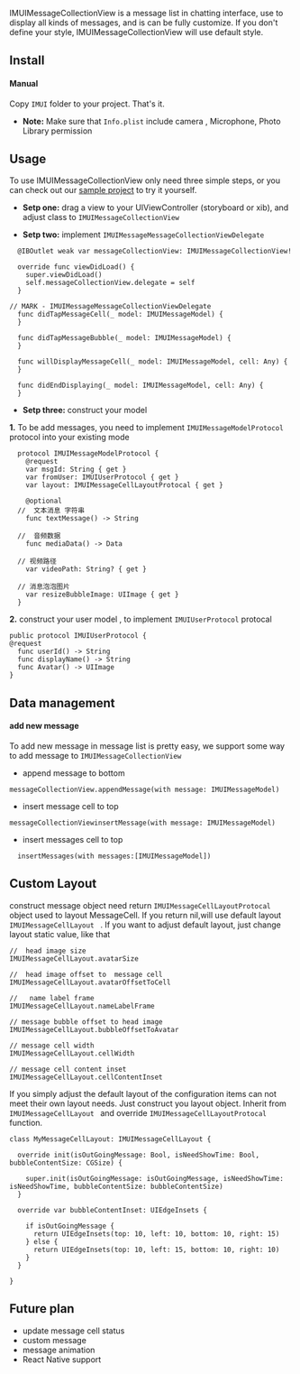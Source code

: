 IMUIMessageCollectionView is a message list in chatting interface, use to display all kinds of messages, and is can be fully customize. If you don't define your style, IMUIMessageCollectionView will use default style.

## Install
#### Manual
Copy `IMUI` folder to your project. That's it.

- **Note:** Make sure that `Info.plist` include  camera , Microphone, Photo Library permission

## Usage
To use IMUIMessageCollectionView only need three simple steps, or you can check out our [sample project](https://github.com/jpush/imui/tree/master/iOS/IMUIChat) to try it yourself.
- **Setp one:** drag a view to your UIViewController (storyboard or xib), and adjust class to `IMUIMessageCollectionView`

- **Setp two:** implement `IMUIMessageMessageCollectionViewDelegate`

```
  @IBOutlet weak var messageCollectionView: IMUIMessageCollectionView!
  
  override func viewDidLoad() {
    super.viewDidLoad()
    self.messageCollectionView.delegate = self
  }

// MARK - IMUIMessageMessageCollectionViewDelegate 
  func didTapMessageCell(_ model: IMUIMessageModel) {
  }
  
  func didTapMessageBubble(_ model: IMUIMessageModel) {
  }

  func willDisplayMessageCell(_ model: IMUIMessageModel, cell: Any) {
  }

  func didEndDisplaying(_ model: IMUIMessageModel, cell: Any) {
  }
```
- **Setp three:** construct your model

**1.** To be add messages, you need to implement `IMUIMessageModelProtocol` protocol into your existing mode
```
  protocol IMUIMessageModelProtocol {
    @request
    var msgId: String { get }
    var fromUser: IMUIUserProtocol { get }
    var layout: IMUIMessageCellLayoutProtocal { get }

    @optional
  //  文本消息 字符串
    func textMessage() -> String
  
  //  音频数据
    func mediaData() -> Data
  
  // 视频路径
    var videoPath: String? { get }
  
  // 消息泡泡图片
    var resizeBubbleImage: UIImage { get }
  }
```

**2.** construct your user model , to implement `IMUIUserProtocol` protocal

```
public protocol IMUIUserProtocol {
@request
  func userId() -> String 
  func displayName() -> String
  func Avatar() -> UIImage
}
```

## Data management
#### add new message
To add new message in message list is pretty easy, we support some way to add message to `IMUIMessageCollectionView`
- append message to bottom 
```
messageCollectionView.appendMessage(with message: IMUIMessageModel)
``` 

- insert message cell to top
```
messageCollectionViewinsertMessage(with message: IMUIMessageModel)
```
- insert messages cell to top
```
  insertMessages(with messages:[IMUIMessageModel])
```

## Custom  Layout
construct message object need return `IMUIMessageCellLayoutProtocal`  object used to layout MessageCell.
 If you return nil,will use default layout `IMUIMessageCellLayout ` .
If you want to adjust default layout, just change layout static value, like that

```
//  head image size
IMUIMessageCellLayout.avatarSize 

//  head image offset to  message cell
IMUIMessageCellLayout.avatarOffsetToCell

//   name label frame
IMUIMessageCellLayout.nameLabelFrame

// message bubble offset to head image
IMUIMessageCellLayout.bubbleOffsetToAvatar

// message cell width
IMUIMessageCellLayout.cellWidth

// message cell content inset
IMUIMessageCellLayout.cellContentInset
```

If you simply adjust the default layout of the configuration items can not meet their own layout needs.  Just construct you layout object. Inherit from `IMUIMessageCellLayout ` and override `IMUIMessageCellLayoutProtocal` function.

```
class MyMessageCellLayout: IMUIMessageCellLayout {
  
  override init(isOutGoingMessage: Bool, isNeedShowTime: Bool, bubbleContentSize: CGSize) {
    
    super.init(isOutGoingMessage: isOutGoingMessage, isNeedShowTime: isNeedShowTime, bubbleContentSize: bubbleContentSize)
  }
  
  override var bubbleContentInset: UIEdgeInsets {
    
    if isOutGoingMessage {
      return UIEdgeInsets(top: 10, left: 10, bottom: 10, right: 15)
    } else {
      return UIEdgeInsets(top: 10, left: 15, bottom: 10, right: 10)
    }
  }
  
}
```

## Future plan
- update message cell status
- custom message 
- message animation
- React Native support

